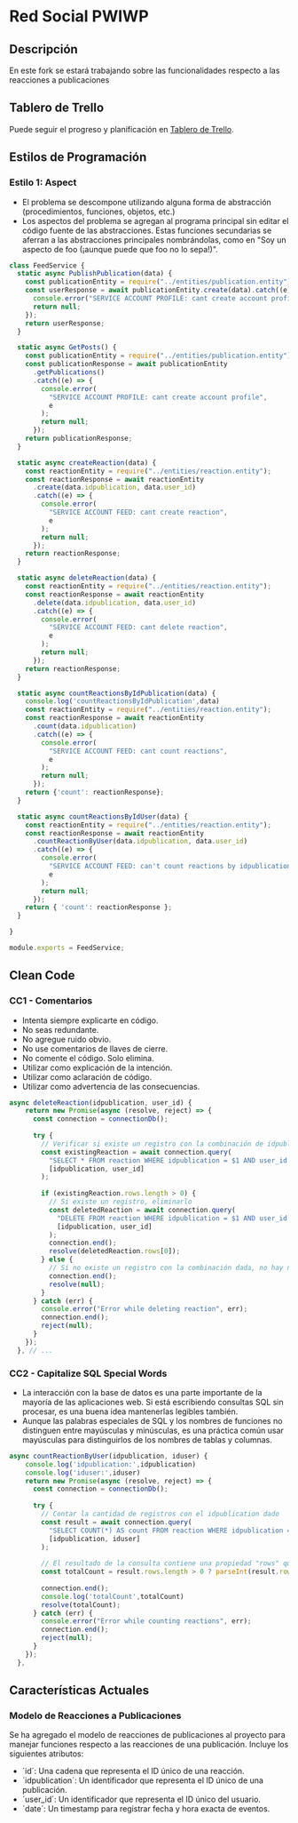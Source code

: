 # Red Social PWIWP

## Descripción
En este fork se estará trabajando sobre las funcionalidades respecto a las reacciones a publicaciones

## Tablero de Trello
Puede seguir el progreso y planificación en [Tablero de Trello](https://trello.com/invite/b/niJLByP0/ATTI9e7870e3d9960cbf216433993eeebb357FFF3A43/pwiwp-tablero).

## Estilos de Programación

### Estilo 1: Aspect
+ El problema se descompone utilizando alguna forma de abstracción (procedimientos, funciones, objetos, etc.)
+ Los aspectos del problema se agregan al programa principal sin editar el código fuente de las abstracciones. Estas funciones secundarias se aferran a las abstracciones principales nombrándolas, como en "Soy un aspecto de foo (¡aunque puede que foo no lo sepa!)".

```javascript
class FeedService {
  static async PublishPublication(data) {
    const publicationEntity = require("../entities/publication.entity");
    const userResponse = await publicationEntity.create(data).catch((e) => {
      console.error("SERVICE ACCOUNT PROFILE: cant create account profile", e);
      return null;
    });
    return userResponse;
  }

  static async GetPosts() {
    const publicationEntity = require("../entities/publication.entity");
    const publicationResponse = await publicationEntity
      .getPublications()
      .catch((e) => {
        console.error(
          "SERVICE ACCOUNT PROFILE: cant create account profile",
          e
        );
        return null;
      });
    return publicationResponse;
  }

  static async createReaction(data) {
    const reactionEntity = require("../entities/reaction.entity");
    const reactionResponse = await reactionEntity
      .create(data.idpublication, data.user_id)
      .catch((e) => {
        console.error(
          "SERVICE ACCOUNT FEED: cant create reaction",
          e
        );
        return null;
      });
    return reactionResponse;
  }

  static async deleteReaction(data) {
    const reactionEntity = require("../entities/reaction.entity");
    const reactionResponse = await reactionEntity
      .delete(data.idpublication, data.user_id)
      .catch((e) => {
        console.error(
          "SERVICE ACCOUNT FEED: cant delete reaction",
          e
        );
        return null;
      });
    return reactionResponse;
  }

  static async countReactionsByIdPublication(data) {
    console.log('countReactionsByIdPublication',data)
    const reactionEntity = require("../entities/reaction.entity");
    const reactionResponse = await reactionEntity
      .count(data.idpublication)
      .catch((e) => {
        console.error(
          "SERVICE ACCOUNT FEED: cant count reactions",
          e
        );
        return null;
      });
    return {'count': reactionResponse};
  }

  static async countReactionsByIdUser(data) {
    const reactionEntity = require("../entities/reaction.entity");
    const reactionResponse = await reactionEntity
      .countReactionByUser(data.idpublication, data.user_id)
      .catch((e) => {
        console.error(
          "SERVICE ACCOUNT FEED: can't count reactions by idpublication and iduser",
          e
        );
        return null;
      });
    return { 'count': reactionResponse };
  }

}

module.exports = FeedService;
```
## Clean Code

### CC1 - Comentarios
+ Intenta siempre explicarte en código.
+ No seas redundante.
+ No agregue ruido obvio.
+ No use comentarios de llaves de cierre.
+ No comente el código. Solo elimina.
+ Utilizar como explicación de la intención.
+ Utilizar como aclaración de código.
+ Utilizar como advertencia de las consecuencias.

```javascript
async deleteReaction(idpublication, user_id) {
    return new Promise(async (resolve, reject) => {
      const connection = connectionDb();
  
      try {
        // Verificar si existe un registro con la combinación de idpublication y user_id
        const existingReaction = await connection.query(
          "SELECT * FROM reaction WHERE idpublication = $1 AND user_id = $2",
          [idpublication, user_id]
        );
  
        if (existingReaction.rows.length > 0) {
          // Si existe un registro, eliminarlo
          const deletedReaction = await connection.query(
            "DELETE FROM reaction WHERE idpublication = $1 AND user_id = $2 RETURNING *",
            [idpublication, user_id]
          );
          connection.end();
          resolve(deletedReaction.rows[0]);
        } else {
          // Si no existe un registro con la combinación dada, no hay nada que eliminar
          connection.end();
          resolve(null);
        }
      } catch (err) {
        console.error("Error while deleting reaction", err);
        connection.end();
        reject(null);
      }
    });
  }, // ...
  ```
### CC2 - Capitalize SQL Special Words
+ La interacción con la base de datos es una parte importante de la mayoría de las aplicaciones web. Si está escribiendo consultas SQL sin procesar, es una buena idea mantenerlas legibles también.
+ Aunque las palabras especiales de SQL y los nombres de funciones no distinguen entre mayúsculas y minúsculas, es una práctica común usar mayúsculas para distinguirlos de los nombres de tablas y columnas.

```javascript
async countReactionByUser(idpublication, iduser) {
    console.log('idpublication:',idpublication)
    console.log('iduser:',iduser)
    return new Promise(async (resolve, reject) => {
      const connection = connectionDb();
  
      try {
        // Contar la cantidad de registros con el idpublication dado
        const result = await connection.query(
          "SELECT COUNT(*) AS count FROM reaction WHERE idpublication = $1 AND user_id = $2",
          [idpublication, iduser]
        );
  
        // El resultado de la consulta contiene una propiedad "rows" que tiene la cantidad total
        const totalCount = result.rows.length > 0 ? parseInt(result.rows[0].count) : 0;
  
        connection.end();
        console.log('totalCount',totalCount)
        resolve(totalCount);
      } catch (err) {
        console.error("Error while counting reactions", err);
        connection.end();
        reject(null);
      }
    });
  },
```
## Características Actuales

### Modelo de Reacciones a Publicaciones
Se ha agregado el modelo de reacciones de publicaciones al proyecto para manejar funciones respecto a las reacciones de una publicación. Incluye los siguientes atributos:
+ ´id´: Una cadena que representa el ID único de una reacción.
+ ´idpublication´: Un identificador que representa el ID único de una publicación.
+ ´user_id´: Un identificador que representa el ID único del usuario.
+ ´date´: Un timestamp para registrar fecha y hora exacta de eventos.

